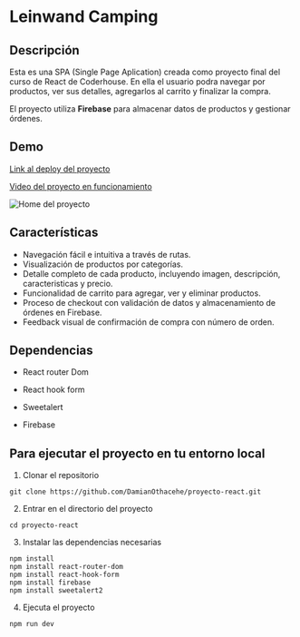 # Leinwand Camping

## Descripción

Esta es una SPA (Single Page Aplication) creada como proyecto final del curso de React de Coderhouse. En ella el usuario podra navegar por productos, ver sus detalles, agregarlos al carrito y finalizar la compra.

El proyecto utiliza **Firebase** para almacenar datos de productos y gestionar órdenes.

## Demo
[Link al deploy del proyecto](https://leinwandcamping.netlify.app/)

[Video del proyecto en funcionamiento](https://vimeo.com/1023358947/a31d469b2f?share=copy )

![Home del proyecto](https://res.cloudinary.com/df4akzhzp/image/upload/leinwand_wfmgud.jpg)

## Características
- Navegación fácil e intuitiva a través de rutas.
- Visualización de productos por categorías.
- Detalle completo de cada producto, incluyendo imagen, descripción, caracteristicas y precio.
- Funcionalidad de carrito para agregar, ver y eliminar productos.
- Proceso de checkout con validación de datos y almacenamiento de órdenes en Firebase.
- Feedback visual de confirmación de compra con número de orden.

## Dependencias

- React router Dom

- React hook form

- Sweetalert

- Firebase

## Para ejecutar el proyecto en tu entorno local

1. Clonar el repositorio

``` 
git clone https://github.com/DamianOthacehe/proyecto-react.git
```

2. Entrar en el directorio del proyecto

```
cd proyecto-react
```

3. Instalar las dependencias necesarias

```
npm install
npm install react-router-dom
npm install react-hook-form
npm install firebase
npm install sweetalert2
```

4. Ejecuta el proyecto

```
npm run dev
```